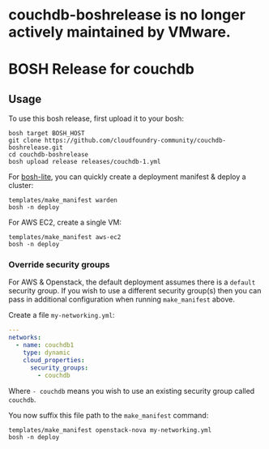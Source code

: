 # couchdb-boshrelease is no longer actively maintained by VMware.

# BOSH Release for couchdb

## Usage

To use this bosh release, first upload it to your bosh:

```
bosh target BOSH_HOST
git clone https://github.com/cloudfoundry-community/couchdb-boshrelease.git
cd couchdb-boshrelease
bosh upload release releases/couchdb-1.yml
```

For [bosh-lite](https://github.com/cloudfoundry/bosh-lite), you can quickly create a deployment manifest & deploy a cluster:

```
templates/make_manifest warden
bosh -n deploy
```

For AWS EC2, create a single VM:

```
templates/make_manifest aws-ec2
bosh -n deploy
```

### Override security groups

For AWS & Openstack, the default deployment assumes there is a `default` security group. If you wish to use a different security group(s) then you can pass in additional configuration when running `make_manifest` above.

Create a file `my-networking.yml`:

``` yaml
---
networks:
  - name: couchdb1
    type: dynamic
    cloud_properties:
      security_groups:
        - couchdb
```

Where `- couchdb` means you wish to use an existing security group called `couchdb`.

You now suffix this file path to the `make_manifest` command:

```
templates/make_manifest openstack-nova my-networking.yml
bosh -n deploy
```
